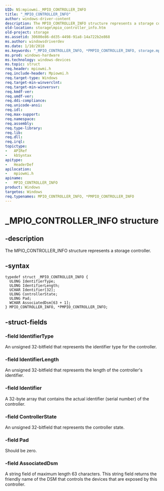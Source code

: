 ```yaml
---
UID: NS:mpiowmi._MPIO_CONTROLLER_INFO
title: "_MPIO_CONTROLLER_INFO"
author: windows-driver-content
description: The MPIO_CONTROLLER_INFO structure represents a storage controller.
old-location: storage\mpio_controller_info.htm
old-project: storage
ms.assetid: 30600e86-dd35-4498-91a8-14a722b2e868
ms.author: windowsdriverdev
ms.date: 1/10/2018
ms.keywords: "_MPIO_CONTROLLER_INFO, *PMPIO_CONTROLLER_INFO, storage.mpio_controller_info, MPIO_CONTROLLER_INFO, PMPIO_CONTROLLER_INFO, structs-scsibus_6b7edecb-9938-49fb-8367-5d176f83c0a5.xml, mpiowmi/PMPIO_CONTROLLER_INFO, PMPIO_CONTROLLER_INFO structure pointer [Storage Devices], MPIO_CONTROLLER_INFO structure [Storage Devices], mpiowmi/MPIO_CONTROLLER_INFO"
ms.prod: windows-hardware
ms.technology: windows-devices
ms.topic: struct
req.header: mpiowmi.h
req.include-header: Mpiowmi.h
req.target-type: Windows
req.target-min-winverclnt: 
req.target-min-winversvr: 
req.kmdf-ver: 
req.umdf-ver: 
req.ddi-compliance: 
req.unicode-ansi: 
req.idl: 
req.max-support: 
req.namespace: 
req.assembly: 
req.type-library: 
req.lib: 
req.dll: 
req.irql: 
topictype:
-	APIRef
-	kbSyntax
apitype:
-	HeaderDef
apilocation:
-	mpiowmi.h
apiname:
-	MPIO_CONTROLLER_INFO
product: Windows
targetos: Windows
req.typenames: MPIO_CONTROLLER_INFO, *PMPIO_CONTROLLER_INFO
---
```


# _MPIO_CONTROLLER_INFO structure


## -description


The MPIO_CONTROLLER_INFO structure represents a storage controller.


## -syntax


````
typedef struct _MPIO_CONTROLLER_INFO {
  ULONG IdentifierType;
  ULONG IdentifierLength;
  UCHAR Identifier[32];
  ULONG ControllerState;
  ULONG Pad;
  WCHAR AssociatedDsm[63 + 1];
} MPIO_CONTROLLER_INFO, *PMPIO_CONTROLLER_INFO;
````


## -struct-fields




### -field IdentifierType

An unsigned 32-bitfield that represents the identifier type for the controller.


### -field IdentifierLength

An unsigned 32-bitfield that represents the length of the controller's identifier.


### -field Identifier

A 32-byte array that contains the actual identifier (serial number) of the controller.


### -field ControllerState

An unsigned 32-bitfield that represents the controller state.


### -field Pad

Should be zero.


### -field AssociatedDsm

A string field of maximum length 63 characters. This string field returns the friendly name of the DSM that controls the devices that are exposed by this controller.

